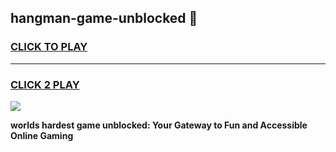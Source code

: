 
## hangman-game-unblocked 👋
<h3>
<a href="https://premium.freeplayer.one?title=hangman-game-unblocked&ref=14F">CLICK TO PLAY</a></h3>
<hr>

<h3>
<a href="https://premium.freeplayer.one?title=hangman-game-unblocked&ref=14F">CLICK 2 PLAY</a>
  
</h3>

<a href="https://premium.freeplayer.one?title=hangman-game-unblocked&ref=12F/"><img src="https://clearcache.store/games.png"></a>


**worlds hardest game unblocked: Your Gateway to Fun and Accessible Online Gaming**
